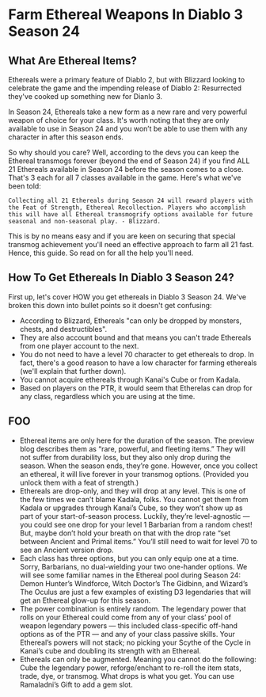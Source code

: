 # Farm Ethereal Weapons In Diablo 3 Season 24

## What Are Ethereal Items?

Ethereals were a primary feature of Diablo 2, but with Blizzard looking to celebrate the game and the impending release of Diablo 2: Resurrected they've cooked up something new for Dianlo 3.

In Season 24, Ethereals take a new form as a new rare and very powerful weapon of choice for your class. It's worth noting that they are only available to use in Season 24 and you won’t be able to use them with any character in after this season ends.

So why should you care? Well, according to the devs you can keep the Ethereal transmogs forever (beyond the end of Season 24) if you find ALL 21 Ethereals available in Season 24 before the season comes to a close. That's 3 each for all 7 classes available in the game. Here's what we've been told:

```
Collecting all 21 Ethereals during Season 24 will reward players with the Feat of Strength, Ethereal Recollection. Players who accomplish this will have all Ethereal transmogrify options available for future seasonal and non-seasonal play. - Blizzard.
```

This is by no means easy and if you are keen on securing that special transmog achievement you'll need an effective approach to farm all 21 fast. Hence, this guide. So read on for all the help you'll need.

## How To Get Ethereals In Diablo 3 Season 24?

First up, let's cover HOW you get ethereals in Diablo 3 Season 24. We've broken this down into bullet points so it doesn't get confusing:

* According to Blizzard, Ethereals "can only be dropped by monsters, chests, and destructibles".
* They are also account bound and that means you can't trade Ethereals from one player account to the next.
* You do not need to have a level 70 character to get ethereals to drop. In fact, there's a good reason to have a low character for farming ethereals (we'll explain that further down).
* You cannot acquire ethereals through Kanai's Cube or from Kadala.
* Based on players on the PTR, it would seem that Etherelas can drop for any class, regardless which you are using at the time.


## FOO
* Ethereal items are only here for the duration of the season. The preview blog describes them as “rare, powerful, and fleeting items.” They will not suffer from durability loss, but they also only drop during the season. When the season ends, they’re gone. However, once you collect an ethereal, it will live forever in your transmog options. (Provided you unlock them with a feat of strength.)
* Ethereals are drop-only, and they will drop at any level. This is one of the few times we can’t blame Kadala, folks. You cannot get them from Kadala or upgrades through Kanai’s Cube, so they won’t show up as part of your start-of-season process. Luckily, they’re level-agnostic — you could see one drop for your level 1 Barbarian from a random chest! But, maybe don’t hold your breath on that with the drop rate “set between Ancient and Primal items.” You’ll still need to wait for level 70 to see an Ancient version drop.
* Each class has three options, but you can only equip one at a time. Sorry, Barbarians, no dual-wielding your two one-hander options. We will see some familiar names in the Ethereal pool during Season 24: Demon Hunter’s Windforce, Witch Doctor’s The Gidbinn, and Wizard’s The Oculus are just a few examples of existing D3 legendaries that will get an Ethereal glow-up for this season.
* The power combination is entirely random. The legendary power that rolls on your Ethereal could come from any of your class’ pool of weapon legendary powers — this included class-specific off-hand options as of the PTR — and any of your class passive skills. Your Ethereal’s powers will not stack; no picking your Scythe of the Cycle in Kanai’s cube and doubling its strength with an Ethereal.
* Ethereals can only be augmented. Meaning you cannot do the following: Cube the legendary power, reforge/enchant to re-roll the item stats, trade, dye, or transmog. What drops is what you get. You can use Ramaladni’s Gift to add a gem slot.
